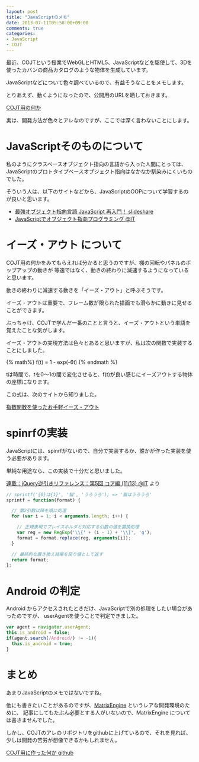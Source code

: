 ```yaml
---
layout: post
title: "JavaScriptのメモ"
date: 2013-07-11T05:58:00+09:00
comments: true
categories: 
- JavaScript
- COJT
---
```


最近、COJTという授業でWebGLとHTML5、JavaScriptなどを駆使して、3Dを使ったカバンの商品カタログのような物体を生成しています。

JavaScriptなどについて色々調べているので、有益そうなことをメモします。

とりあえず、動くようになったので、公開用のURLを晒しておきます。

[COJT用の何か](http://gam0022.net/app/shelf/)

実は、開発方法が色々とアレなのですが、ここでは深く言わないことにします。

# JavaScriptそのものについて

私のようにクラスベースオブジェクト指向の言語から入った人間にとっては、
JavaScriptのプロトタイプベースオブジェクト指向はなかなか馴染みにくいものでした。

そういう人は、以下のサイトなどから、JavaScriptのOOPについて学習するのが良いと思います。

* [最強オブジェクト指向言語 JavaScript 再入門！ slideshare](http://www.slideshare.net/yuka2py/javascript-23768378)
* [JavaScriptでオブジェクト指向プログラミング @IT](http://www.atmarkit.co.jp/ait/articles/0709/25/news148.html)


# イーズ・アウト について

COJT用の何かをみてもらえれば分かると思うのですが、棚の回転やパネルのポップアップの動きが
等速ではなく、動きの終わりに減速するようになっていると思います。

動きの終わりに減速する動きを「イーズ・アウト」と呼ぶそうです。

イーズ・アウトは重要で、フレーム数が限られた描画でも滑らかに動きに見せることができます。

ぶっちゃけ、COJTで学んだ一番のことと言うと、イーズ・アウトという単語を覚えたことな気がします。

イーズ・アウトの実現方法は色々とあると思いますが、私は次の関数で実装することにしました。

{% math%}
f(t) = 1 - exp(-6t)
{% endmath %}

tは時間で、tを0〜1の間で変化させると、f(t)が良い感じにイーズアウトする物体の座標になります。

この式は、次のサイトから知りました。

[指数関数を使ったお手軽イーズ・アウト](http://radiumsoftware.tumblr.com/post/5031889912)


# spinrfの実装

JavaScriptには、spinrfがないので、自分で実装するか、誰かが作った実装を使う必要があります。

単純な用途なら、この実装で十分だと思いました。

[連載：jQuery逆引きリファレンス：第5回 コア編 (11/13) @IT](http://www.atmarkit.co.jp/ait/articles/1003/12/news088_11.html) より

``` javascript sprintf.js
// sprintf('{0}は{1}', '猫', 'うろうろ'); => '猫はうろうろ'
sprintf = function(format) {

  // 第2引数以降を順に処理
  for (var i = 1; i < arguments.length; i++) {

    // 正規表現でプレイスホルダと対応する引数の値を置換処理
    var reg = new RegExp('\\{' + (i - 1) + '\\}', 'g');
    format = format.replace(reg, arguments[i]);
  }

  // 最終的な置き換え結果を戻り値として返す
  return format;
};
```


# Android の判定

Android からアクセスされたときだけ、JavaScriptで別の処理をしたい場合があったのですが、
userAgentを使うことで判定できました。

``` javascript judge_android.js
var agent = navigator.userAgent;
this.is_android = false;
if(agent.search(/Android/) != -1){
  this.is_android = true;
}
```


# まとめ

あまりJavaScriptのメモではないですね。

他にも書きたいことがあるのですが、[MatrixEngine](http://mxengine-se.net-dimension.com/) というレアな開発環境のために、
記事にしてもたぶん必要とする人がいないので、MatrixEngine については書きませんでした。

しかし、COJTのアレのリポジトリをgithubに上げているので、それを見れば、少しは開発の苦労が想像できるかもしれません。

[COJT用に作った何か github](https://github.com/gam0022/shelf)
